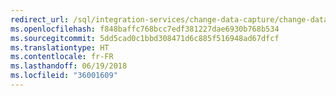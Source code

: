 ```yaml
---
redirect_url: /sql/integration-services/change-data-capture/change-data-capture-ssis?view=sql-server-2014
ms.openlocfilehash: f848baffc768bcc7edf381227dae6930b768b534
ms.sourcegitcommit: 5dd5cad0c1bbd308471d6c885f516948ad67dfcf
ms.translationtype: HT
ms.contentlocale: fr-FR
ms.lasthandoff: 06/19/2018
ms.locfileid: "36001609"
---
```

